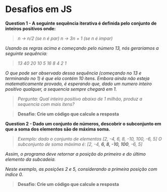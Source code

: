 # Desafios em JS

**Question 1 - A seguinte sequência iterativa é definida pelo conjunto de inteiros positivos onde:**

> _n -> n/2 (se n é par) n -> 3n + 1 (se n é impar)_

_Usando as regras acima e começando pelo número 13, nós geraríamos a seguinte sequência:_

> _13 40 20 10 5 16 8 4 2 1_

_O que pode ser observado dessa sequência (começando no 13 e terminando no 1) é que ela contém 10 itens. Embora ainda não esteja matematicamente provado, é esperando que, dado um numero inteiro positivo qualquer, a sequencia sempre chegará em 1._

> _Pergunta: Qual inteiro positivo abaixo de 1 milhão, produz a sequencia com mais itens?_

> **Desafio: Crie um código que calcule a resposta**

**Question 2 - Dado um conjunto de números, descobrir o subconjunto em que a soma dos elementos são de máxima soma.**

> _Exemplo: dado o conjunto de elementos [2, -4, 6, 8, -10, 100, -6, 5]_
> _O subconjunto de soma máxima é: [2, -4, **6, 8, -10, 100**, -6, 5]_

_Assim, o programa deve retornar a posição do primeiro e do último elemento da subcadeia._

_Neste exemplo, as posições 2 e 5, considerando a primeira posição com índice 0._

> **Desafio: Crie um código que calcule a resposta**
